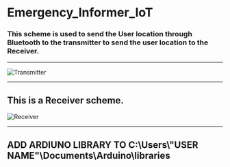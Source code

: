 # Emergency_Informer_IoT
### This scheme is used to send the User location through Bluetooth to the transmitter to send the user location to the Receiver.
-----------------------------------------------------------------------------------------------------------------------------------------

![Transmitter](https://user-images.githubusercontent.com/59706985/95871882-cd3eeb00-0d8b-11eb-9788-f1be8a9953ae.PNG)



--------------------------------------------------------------------------------------------------------------------------------------------



This is a Receiver scheme.
---------------------------------------------------------------------------------------------------------------------------------------------

![Receiver](https://user-images.githubusercontent.com/59706985/95883979-2f521d00-0d99-11eb-8478-0d53beedf75c.PNG)

-----------------------------------------------------------------------------------------------------------------------------
## ADD ARDIUNO LIBRARY TO C:\Users\\"USER NAME"\Documents\Arduino\libraries
